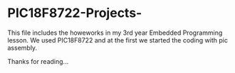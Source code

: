 # PIC18F8722-Projects-

This file includes the howeworks in my 3rd year Embedded Programming lesson. 
We used PIC18F8722 and at the first we started the coding with pic assembly.

Thanks for reading...
